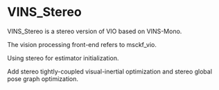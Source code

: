 # VINS_Stereo
VINS_Stereo is a stereo version of VIO based on VINS-Mono.

The vision processing front-end refers to msckf_vio.

Using stereo for estimator initialization.

Add stereo tightly-coupled visual-inertial optimization and stereo global pose graph optimization.

